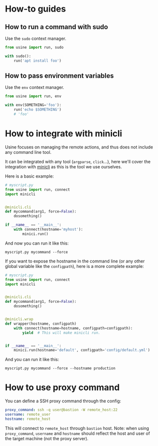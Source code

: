 # How-to guides

## How to run a command with sudo

Use the `sudo` context manager.

```python
from usine import run, sudo

with sudo():
    run('apt install foo')
```


## How to pass environment variables

Use the `env` context manager.

```python
from usine import run, env

with env(SOMETHING='foo'):
    run('echo $SOMETHING')
    # 'foo'
```

# How to integrate with minicli

Usine focuses on managing the remote actions, and thus does not include any
command line tool.

It can be integrated with any tool (`argparse`, `click`…), here we'll cover
the integration with [minicli](http://minicli.readthedocs.io/en/latest/) as this
is the tool we use ourselves.

Here is a basic example:

```python
# myscript.py
from usine import run, connect
import minicli


@minicli.cli
def mycommand(arg1, force=False):
    dosomething()

if __name__ == '__main__':
    with connect(hostname='myhost'):
        minici.run()
```

And now you can run it like this:

    myscript.py mycommand --force

If you want to expose the hostname in the command line (or any other global
variable like the `configpath`), here is a more complete example:


```python
# myscript.py
from usine import run, connect
import minicli


@minicli.cli
def mycommand(arg1, force=False):
    dosomething()


@minicli.wrap
def wrapper(hostname, configpath)
    with connect(hostname=hostname, configpath=configpath):
        yield  # This will make minicli run.


if __name__ == '__main__':
    minici.run(hostname='default', configpath='config/default.yml')
```

And you can run it like this:

    myscript.py mycommand --force --hostname production


# How to use proxy command

You can define a SSH proxy command through the config:

```yml
proxy_command: ssh -q user@bastion -W remote_host:22
username: remote_user
hostname: remote_host
```

This will connect to `remote_host` through `bastion` host.
Note: when using `proxy_command`, `username` and `hostname` should reflect the
host and user of the target machine (not the proxy server).
